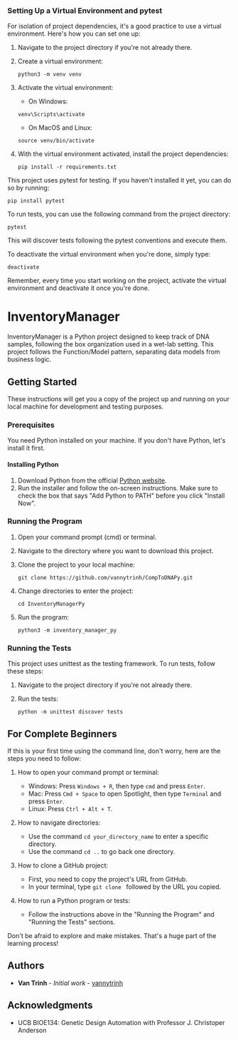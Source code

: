 ### Setting Up a Virtual Environment and pytest

For isolation of project dependencies, it's a good practice to use a virtual environment. Here's how you can set one up:

1. Navigate to the project directory if you're not already there.

2. Create a virtual environment:
   ```
   python3 -m venv venv
   ```

3. Activate the virtual environment:
   - On Windows:
   ```
   venv\Scripts\activate
   ```
   - On MacOS and Linux:
   ```
   source venv/bin/activate
   ```

4. With the virtual environment activated, install the project dependencies:
   ```
   pip install -r requirements.txt
   ```

This project uses pytest for testing. If you haven't installed it yet, you can do so by running:

```
pip install pytest
```

To run tests, you can use the following command from the project directory:

```
pytest
```

This will discover tests following the pytest conventions and execute them.

To deactivate the virtual environment when you're done, simply type:

```
deactivate
```

Remember, every time you start working on the project, activate the virtual environment and deactivate it once you're done.
# InventoryManager

InventoryManager is a Python project designed to keep track of DNA samples, following the box organization used in a wet-lab setting. This project follows the Function/Model pattern, separating data models from business logic.

## Getting Started

These instructions will get you a copy of the project up and running on your local machine for development and testing purposes.

### Prerequisites

You need Python installed on your machine. If you don't have Python, let's install it first.

#### Installing Python

1. Download Python from the official [Python website](https://www.python.org/downloads/).
2. Run the installer and follow the on-screen instructions. Make sure to check the box that says "Add Python to PATH" before you click "Install Now".

### Running the Program

1. Open your command prompt (cmd) or terminal.
2. Navigate to the directory where you want to download this project.
3. Clone the project to your local machine:

   ```
   git clone https://github.com/vannytrinh/CompToDNAPy.git
   ```
4. Change directories to enter the project:

   ```
   cd InventoryManagerPy
   ```
5. Run the program:

   ```
   python3 -m inventory_manager_py
   ```

### Running the Tests

This project uses unittest as the testing framework. To run tests, follow these steps:

1. Navigate to the project directory if you're not already there.

2. Run the tests:

   ```
   python -m unittest discover tests
   ```

## For Complete Beginners

If this is your first time using the command line, don't worry, here are the steps you need to follow:

1. How to open your command prompt or terminal:
   - Windows: Press `Windows + R`, then type `cmd` and press `Enter`.
   - Mac: Press `Cmd + Space` to open Spotlight, then type `Terminal` and press `Enter`.
   - Linux: Press `Ctrl + Alt + T`.

2. How to navigate directories:
   - Use the command `cd your_directory_name` to enter a specific directory.
   - Use the command `cd ..` to go back one directory.

3. How to clone a GitHub project:
   - First, you need to copy the project's URL from GitHub.
   - In your terminal, type `git clone ` followed by the URL you copied.

4. How to run a Python program or tests:
   - Follow the instructions above in the "Running the Program" and "Running the Tests" sections.

Don't be afraid to explore and make mistakes. That's a huge part of the learning process!

## Authors

* **Van Trinh** - *Initial work* - [vannytrinh](https://github.com/vannytrinh)

## Acknowledgments

* UCB BIOE134: Genetic Design Automation with Professor J. Christoper Anderson
